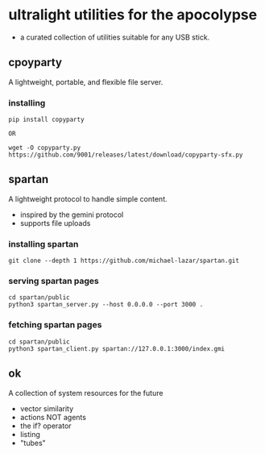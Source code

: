 # ultralight utilities for the apocolypse
- a curated collection of utilities suitable for any USB stick.

## cpoyparty
A lightweight, portable, and flexible file server.

### installing
```
pip install copyparty

OR

wget -O copyparty.py https://github.com/9001/releases/latest/download/copyparty-sfx.py
```

## spartan
A lightweight protocol to handle simple content.
- inspired by the gemini protocol
- supports file uploads
### installing spartan
```
git clone --depth 1 https://github.com/michael-lazar/spartan.git
```

### serving spartan pages
```
cd spartan/public
python3 spartan_server.py --host 0.0.0.0 --port 3000 .
```

### fetching spartan pages
```
cd spartan/public
python3 spartan_client.py spartan://127.0.0.1:3000/index.gmi
```

## ok
A collection of system resources for the future
- vector similarity
- actions NOT agents
- the if? operator
- listing
- "tubes"
